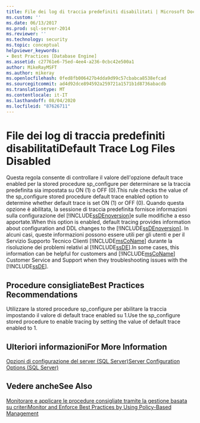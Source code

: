 ```yaml
---
title: File dei log di traccia predefiniti disabilitati | Microsoft Docs
ms.custom: ''
ms.date: 06/13/2017
ms.prod: sql-server-2014
ms.reviewer: ''
ms.technology: security
ms.topic: conceptual
helpviewer_keywords:
- Best Practices [Database Engine]
ms.assetid: c27761e6-75ed-4ee4-a236-0cbc42e500a1
author: MikeRayMSFT
ms.author: mikeray
ms.openlocfilehash: 0fed8fb006427b4dda9d99c57cbabca8538efcad
ms.sourcegitcommit: ad4d92dce894592a259721a1571b1d8736abacdb
ms.translationtype: MT
ms.contentlocale: it-IT
ms.lasthandoff: 08/04/2020
ms.locfileid: "87626711"
---
```

# <a name="default-trace-log-files-disabled"></a><span data-ttu-id="48123-102">File dei log di traccia predefiniti disabilitati</span><span class="sxs-lookup"><span data-stu-id="48123-102">Default Trace Log Files Disabled</span></span>
  <span data-ttu-id="48123-103">Questa regola consente di controllare il valore dell'opzione default trace enabled per la stored procedure sp_configure per determinare se la traccia predefinita sia impostata su ON (1) o OFF (0).</span><span class="sxs-lookup"><span data-stu-id="48123-103">This rule checks the value of the sp_configure stored procedure default trace enabled option to determine whether default trace is set ON (1) or OFF (0).</span></span> <span data-ttu-id="48123-104">Quando questa opzione è abilitata, la sessione di traccia predefinita fornisce informazioni sulla configurazione del [!INCLUDE[ssDEnoversion](../../includes/ssdenoversion-md.md)]e sulle modifiche a esso apportate.</span><span class="sxs-lookup"><span data-stu-id="48123-104">When this option is enabled, default tracing provides information about configuration and DDL changes to the [!INCLUDE[ssDEnoversion](../../includes/ssdenoversion-md.md)].</span></span> <span data-ttu-id="48123-105">In alcuni casi, queste informazioni possono essere utili per gli utenti e per il Servizio Supporto Tecnico Clienti [!INCLUDE[msCoName](../../includes/msconame-md.md)] durante la risoluzione dei problemi relativi al [!INCLUDE[ssDE](../../includes/ssde-md.md)].</span><span class="sxs-lookup"><span data-stu-id="48123-105">In some cases, this information can be helpful for customers and [!INCLUDE[msCoName](../../includes/msconame-md.md)] Customer Service and Support when they troubleshooting issues with the [!INCLUDE[ssDE](../../includes/ssde-md.md)].</span></span>  
  
## <a name="best-practices-recommendations"></a><span data-ttu-id="48123-106">Procedure consigliate</span><span class="sxs-lookup"><span data-stu-id="48123-106">Best Practices Recommendations</span></span>  
 <span data-ttu-id="48123-107">Utilizzare la stored procedure sp_configure per abilitare la traccia impostando il valore di default trace enabled su 1.</span><span class="sxs-lookup"><span data-stu-id="48123-107">Use the sp_configure stored procedure to enable tracing by setting the value of default trace enabled to 1.</span></span>  
  
## <a name="for-more-information"></a><span data-ttu-id="48123-108">Ulteriori informazioni</span><span class="sxs-lookup"><span data-stu-id="48123-108">For More Information</span></span>  
 [<span data-ttu-id="48123-109">Opzioni di configurazione del server &#40;SQL Server&#41;</span><span class="sxs-lookup"><span data-stu-id="48123-109">Server Configuration Options &#40;SQL Server&#41;</span></span>](../../database-engine/configure-windows/server-configuration-options-sql-server.md)  
  
## <a name="see-also"></a><span data-ttu-id="48123-110">Vedere anche</span><span class="sxs-lookup"><span data-stu-id="48123-110">See Also</span></span>  
 [<span data-ttu-id="48123-111">Monitorare e applicare le procedure consigliate tramite la gestione basata su criteri</span><span class="sxs-lookup"><span data-stu-id="48123-111">Monitor and Enforce Best Practices by Using Policy-Based Management</span></span>](monitor-and-enforce-best-practices-by-using-policy-based-management.md)  
  
  
